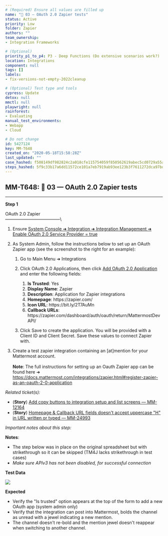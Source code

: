 ```yaml
---
# (Required) Ensure all values are filled up
name: "🔸 03 — OAuth 2.0 Zapier tests"
status: Active
priority: Low
folder: Zapier
authors: ""
team_ownership: 
- Integration Frameworks

# (Optional)
priority_p1_to_p4: P3 - Deep Functions (Do extensive scenarios work?)
location: Integrations
component: null
tags: []
labels: 
- fix-versions-not-empty-2022cleanup

# (Optional) Test type and tools
cypress: Update
detox: null
mmctl: null
playwright: null
rainforest: 
- Evaluating
manual_test_environments: 
- Webapp
- Cloud

# Do not change
id: 5427124
key: MM-T648
created_on: "2020-05-18T15:58:28Z"
last_updated: ""
case_hashed: f508149df982824c2a018cfe115754059f850562619abec5cd0729a55af295724e980a789510ba122c44c077e84c7a9f
steps_hashed: 5f9c33b17a6dd11572ce101a7eb7919ab93ee123b3f7611272dca97bd00d3b4bef928e1c05724c3b9d3794d4458a254e
---
```


<!-- (Auto-generated) Based on frontmatter's "key" and "name" -->

## MM-T648: 🔸 03 — OAuth 2.0 Zapier tests

---

**Step 1**

OAuth 2.0 Zapier\
–––––––––––––––––––––––––\\

1. Ensure [System Console ➜ Integration ➜ Integration Management ➜ Enable OAuth 2.0 Service Provider = true](https://postgres.test.mattermost.com/admin_console/integrations/integration_management)

2. As System Admin, follow the instructions below to set up an OAuth Zapier app (see the screenshot to the right for an example):

   1. Go to Main Menu ➜ Integrations

   2. Click OAuth 2.0 Applications, then click [Add OAuth 2.0 Application](https://postgres.test.mattermost.com/webhooks/integrations/oauth2-apps/add) and enter the following fields:

      1. **Is Trusted**: Yes
      2. **Display Name**: Zapier
      3. **Description**: Application for Zapier integrations
      4. **Homepage**: https\://zapier.com/
      5. **Icon URL**: https\://bit.ly/2T7AuMn
      6. **Callback URLs**: https\://zapier.com/dashboard/auth/oauth/return/MattermostDevAPI/

   3. Click Save to create the application. You will be provided with a Client ID and Client Secret. Save these values to connect Zapier with.

3. Create a test zapier integration containing an \[at]mention for your Mattermost account.\
   \
   **Note**: The full instructions for setting up an Oauth Zapier app can be found here ➜ <https://docs.mattermost.com/integrations/zapier.html#register-zapier-as-an-oauth-2-0-application>

_Related ticket(s):_

- (**Story**) [Add copy buttons to integration setup and list screens — MM-12164](https://mattermost.atlassian.net/browse/MM-24993)
- (**Story**) [Homepage & Callback URL fields doesn't accept uppercase "H" in URL written or typed — MM-24993](https://mattermost.atlassian.net/browse/MM-24993)

_Important notes about this step:_

**Notes**:

- The step below was in place on the original spreadsheet but with strikethrough so it can be skipped (TM4J lacks strikethrough in test cases)
- _Make sure APIv3 has not been disabled, for successful connection_

**Test Data**

![](https://smartbear-tm4j-prod-us-west-2-attachment-rich-text.s3.us-west-2.amazonaws.com/embedded-f3277290f945470c4add5d21ef3dc7ca7b74388fc7152bfb6b99ae58c66a95a8-1578613649397-zapier-oauth.png)

**Expected**

- Verify the "Is trusted" option appears at the top of the form to add a new OAuth app (system admin only)
- Verify that the integration can post into Mattermost, bolds the channel as unread with a jewel indicating a new mention.
- The channel doesn't re-bold and the mention jewel doesn't reappear when switching to another channel.
